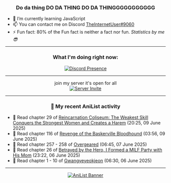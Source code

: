<div align="center">

### Do da thing DO DA THING DO DA THINGGGGGGGGGGG
</div>

- 🌱 I’m currently learning JavaScript
- 📫 You can contact me on Discord [TheInternetUser#9060](https://discord.com/users/534117072796385300)
- ⚡ Fun fact: 80% of the Fun fact is neither a fact nor fun. _Statistics by me 😎_
<hr>

<div align="center">

### What I'm doing right now:
[![Discord Presence](https://lanyard.cnrad.dev/api/534117072796385300)](https://discord.com/users/534117072796385300)
<hr>

join my server it's open for all <br>
[![Server Invite](https://invidget.switchblade.xyz/bfYgVHxrSs)](https://discord.gg/bfYgVHxrSs)

<hr>
  
### 🌸 My recent AniList activity

</div>

<!-- ANILIST_ACTIVITY:start -->

-   📖 Read chapter 29 of [Reincarnation Coliseum: The Weakest Skill Conquers the Strongest Women and Creates a Harem](https://anilist.co/manga/152284) (20:25, 09 June 2025)
-   📖 Read chapter 116 of [Revenge of the Baskerville Bloodhound](https://anilist.co/manga/163824) (03:56, 09 June 2025)
-   📖 Read chapter 257 - 258 of [Overgeared](https://anilist.co/manga/117460) (06:45, 07 June 2025)
-   📖 Read chapter 26 of [Betrayed by the Hero, I Formed a MILF Party with His Mom](https://anilist.co/manga/159187) (23:22, 06 June 2025)
-   📖 Read chapter 1 - 10 of [Gwangyeyeokjeon](https://anilist.co/manga/176592) (06:30, 06 June 2025)

<!-- ANILIST_ACTIVITY:end -->
<hr>

<div align="center">

[![AniList Banner](https://img.anili.st/User/929966)](https://anilist.co/user/TheInternetUser)

<!-- ![Profile views](https://gpvc.arturio.dev/TheInternetUse7) Since 2023-01-09 -->
<br>


</div>
